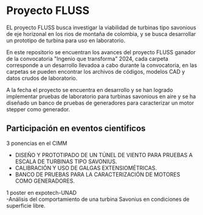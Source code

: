 # Proyecto FLUSS
EL proyecto FLUSS busca investigar la viabilidad de turbinas tipo savonious de eje horizonal en los rios de montaña de colombia, y se busca desarrollar un prototipo de turbina para uso en laboratorio.

En este repositorio se encuentran los avances del proyecto FLUSS ganador de la convocatoria "Ingenio que transforma" 2024, cada carpeta corresponde a un desarrollo llevadoa a cabo durante la convocatoria, en las carpetas se pueden encontrar los archivos de códigos, modelos CAD y datos crudos de laboratorio.

A la fecha el proyecto se encuentra en desarrollo y se han logrado implementar pruebas de laboratorio para turbinas savonious en aire y se ha diseñado un banco de pruebas de generadores para caracterizar un motor stepper como generador.

## Participación en eventos cientificos

3 ponencias en el CIMM
- DISEÑO Y PROTOTIPADO DE UN TÚNEL DE VIENTO PARA PRUEBAS A ESCALA DE TURBINAS TIPO SAVONIUS. 
- CALIBRACIÓN Y USO DE GALGAS EXTENSIOMÉTRICAS.
- BANCO DE PRUEBAS PARA LA CARACTERIZACIÓN DE MOTORES COMO GENERADORES.

1 poster en expotech-UNAD     
-Análisis del comportamiento de una turbina Savonius en condiciones de superficie libre.

